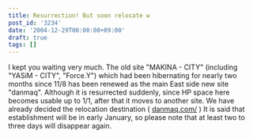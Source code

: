 ```yaml
---
title: Resurrection! But soon relocate w
post_id: '3234'
date: '2004-12-29T00:00:00+09:00'
draft: true
tags: []
---
```


I kept you waiting very much. The old site "MAKINA - CITY" (including "YASiM - CITY", "Force.Y") which had been hibernating for nearly two months since 11/8 has been renewed as the main East side new site "danmaq". Although it is resurrected suddenly, since HP space here becomes usable up to 1/1, after that it moves to another site. We have already decided the relocation destination ( [danmaq.com/](https://danmaq.com/) ) It is said that establishment will be in early January, so please note that at least two to three days will disappear again.
